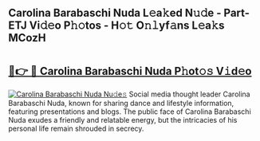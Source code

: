 ## Carolina Barabaschi Nuda L𝚎a𝚔ed N𝚞𝚍e - Part-ETJ Vi𝚍𝚎o P𝚑𝚘tos - H𝚘𝚝 O𝚗𝚕yf𝚊ns L𝚎a𝚔s MCozH

# <h2><a href="http://kf3k5tp.oniu.top/?m=Carolina+Barabaschi+Nuda">🔗👉 🔴 Carolina Barabaschi Nuda P𝚑ot𝚘𝚜 V𝚒d𝚎o</a></h2>

[![Carolina Barabaschi Nuda Nu𝚍e𝚜](https://i.imgur.com/0qMVB7G.gif)](http://kf3k5tp.oniu.top/?m=Carolina+Barabaschi+Nuda)
Social media thought leader Carolina Barabaschi Nuda, known for sharing dance and lifestyle information, featuring presentations and blogs. The public face of Carolina Barabaschi Nuda exudes a friendly and relatable energy, but the intricacies of his personal life remain shrouded in secrecy.  
